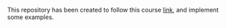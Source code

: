 This repository has been created to follow this course [link](https://learn.deeplearning.ai/courses/ai-agents-in-langgraph/lesson/1/introduction), and implement some examples.

